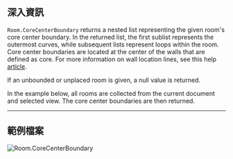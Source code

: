 ## 深入資訊
`Room.CoreCenterBoundary` returns a nested list representing the given room's core center boundary. In the returned list, the first sublist represents the outermost curves, while subsequent lists represent loops within the room. Core center boundaries are located at the center of the walls that are defined as core. For more information on wall location lines, see this help [article](https://help.autodesk.com/view/RVT/2024/ENU/?guid=GUID-0BB62832-36DD-4E06-A9D4-EE98CE0FCF89).

If an unbounded or unplaced room is given, a null value is returned.

In the example below, all rooms are collected from the current document and selected view. The core center boundaries are then returned.
___
## 範例檔案

![Room.CoreCenterBoundary](./Revit.Elements.Room.CoreCenterBoundary_img.jpg)
